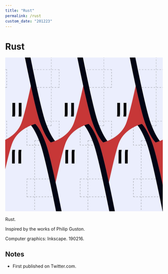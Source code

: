 ```yaml
---
title: "Rust"
permalink: /rust
custom_date: "201223"
---
```


# Rust

![Rust by jProgr](/assets/images/rust.jpg)

Rust.

Inspired by the works of Philip Guston.

Computer graphics: Inkscape. 190216.

## Notes

- First published on Twitter.com.
